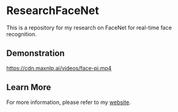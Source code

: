 # ResearchFaceNet

This is a repository for my research on FaceNet for real-time face recognition.

## Demonstration

<!-- video of face recognition -->

https://cdn.maxnlp.ai/videos/face-pi.mp4

## Learn More

For more information, please refer to my [website](https://www.maxnlp.ai/projects#face-net-pi).
